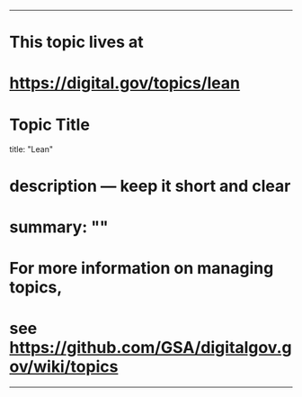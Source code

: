 
---
# This topic lives at
# https://digital.gov/topics/lean

# Topic Title
title: "Lean"

# description — keep it short and clear
# summary: ""


# For more information on managing topics,
# see https://github.com/GSA/digitalgov.gov/wiki/topics
---